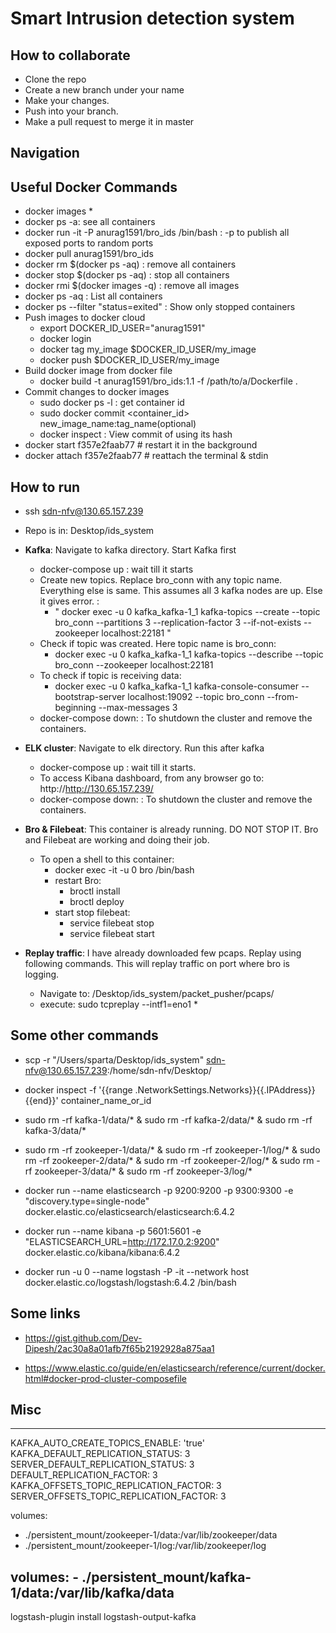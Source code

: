 # Smart Intrusion detection system

## How to collaborate
* Clone the repo
* Create a new branch under your name
* Make your changes.
* Push into your branch.
* Make a pull request to merge it in master

## Navigation


## Useful Docker Commands

* docker images
  *
* docker ps -a: see all containers
* docker run -it -P anurag1591/bro_ids /bin/bash : -p to publish all exposed ports to random ports
* docker pull anurag1591/bro_ids
* docker rm $(docker ps -aq) : remove all containers
* docker stop $(docker ps -aq) : stop all containers
* docker rmi $(docker images -q) : remove all images
* docker ps -aq : List all containers
* docker ps --filter "status=exited" : Show only stopped containers
* Push images to docker cloud
  * export DOCKER_ID_USER="anurag1591"
  * docker login
  * docker tag my_image $DOCKER_ID_USER/my_image
  * docker push $DOCKER_ID_USER/my_image
* Build docker image from docker file
  * docker build -t anurag1591/bro_ids:1.1 -f /path/to/a/Dockerfile .
* Commit changes to docker images
  * sudo docker ps -l : get container id
  * sudo docker commit <container_id> new_image_name:tag_name(optional)
  * docker inspect <Commit hash> : View commit of using its hash
* docker start f357e2faab77 # restart it in the background
* docker attach f357e2faab77 # reattach the terminal & stdin

## How to run

* ssh sdn-nfv@130.65.157.239
* Repo is in: Desktop/ids_system
* __Kafka__: Navigate to kafka directory. Start Kafka first
  * docker-compose up : wait till it starts
  * Create new topics. Replace bro_conn with any topic name. Everything else is same. This assumes all 3 kafka nodes are up. Else it gives error. :
    * " docker exec -u 0 kafka_kafka-1_1 kafka-topics --create --topic bro_conn --partitions 3 --replication-factor 3 --if-not-exists --zookeeper localhost:22181 "
  * Check if topic was created. Here topic name is bro_conn:
    * docker exec -u 0 kafka_kafka-1_1 kafka-topics --describe --topic bro_conn --zookeeper localhost:22181
  * To check if topic is receiving data:
    * docker exec -u 0 kafka_kafka-1_1 kafka-console-consumer --bootstrap-server localhost:19092 --topic bro_conn --from-beginning --max-messages 3
  * docker-compose down: : To shutdown the cluster and remove the containers.

* __ELK cluster__: Navigate to elk directory. Run this after kafka
  * docker-compose up : wait till it starts.
  * To access Kibana dashboard, from any browser go to: http://http://130.65.157.239/
  * docker-compose down: : To shutdown the cluster and remove the containers.
* __Bro & Filebeat__: This container is already running. DO NOT STOP IT. Bro and Filebeat are working and doing their job.
  * To open a shell to this container:
    * docker exec -it -u 0 bro /bin/bash
    * restart Bro:
      * broctl install
      * broctl deploy
    * start stop filebeat:
      * service filebeat stop
      * service filebeat start
* __Replay traffic__: I have already downloaded few pcaps. Replay using following commands. This will replay traffic on port where bro is logging.
  * Navigate to: /Desktop/ids_system/packet_pusher/pcaps/
  * execute: sudo tcpreplay --intf1=eno1 *


## Some other commands

* scp -r "/Users/sparta/Desktop/ids_system" sdn-nfv@130.65.157.239:/home/sdn-nfv/Desktop/

* docker inspect -f '{{range .NetworkSettings.Networks}}{{.IPAddress}}{{end}}' container_name_or_id

* sudo rm -rf kafka-1/data/* & sudo rm -rf kafka-2/data/* & sudo rm -rf kafka-3/data/*

* sudo rm -rf zookeeper-1/data/* & sudo rm -rf zookeeper-1/log/* & sudo rm -rf zookeeper-2/data/* & sudo rm -rf zookeeper-2/log/* & sudo rm -rf zookeeper-3/data/* & sudo rm -rf zookeeper-3/log/*

* docker run --name elasticsearch -p 9200:9200 -p 9300:9300 -e "discovery.type=single-node" docker.elastic.co/elasticsearch/elasticsearch:6.4.2

* docker run --name kibana -p 5601:5601 -e "ELASTICSEARCH_URL=http://172.17.0.2:9200" docker.elastic.co/kibana/kibana:6.4.2

* docker run -u 0 --name logstash -P -it --network host  docker.elastic.co/logstash/logstash:6.4.2 /bin/bash


## Some links

* https://gist.github.com/Dev-Dipesh/2ac30a8a01afb7f65b2192928a875aa1

* https://www.elastic.co/guide/en/elasticsearch/reference/current/docker.html#docker-prod-cluster-composefile


## Misc
-----------------------------------------------
KAFKA_AUTO_CREATE_TOPICS_ENABLE: 'true'
KAFKA_DEFAULT_REPLICATION_STATUS: 3
SERVER_DEFAULT_REPLICATION_STATUS: 3
DEFAULT_REPLICATION_FACTOR: 3
KAFKA_OFFSETS_TOPIC_REPLICATION_FACTOR: 3
SERVER_OFFSETS_TOPIC_REPLICATION_FACTOR: 3

volumes:
  - ./persistent_mount/zookeeper-1/data:/var/lib/zookeeper/data
  - ./persistent_mount/zookeeper-1/log:/var/lib/zookeeper/log

  volumes:
    - ./persistent_mount/kafka-1/data:/var/lib/kafka/data
-----------------------------------------------
logstash-plugin install logstash-output-kafka
